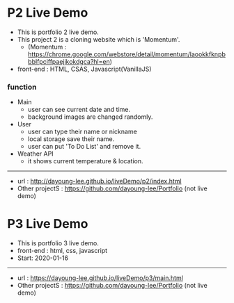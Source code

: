 # P2 Live Demo
- This is portfolio 2 live demo.
- This project 2 is a cloning website which is 'Momentum'.
  + (Momentum : https://chrome.google.com/webstore/detail/momentum/laookkfknpbbblfpciffpaejjkokdgca?hl=en)
- front-end : HTML, CSAS, Javascript(VanillaJS)

### function
+ Main
  + user can see current date and time.
  + background images are changed randomly.
+ User
  + user can type their name or nickname
  + local storage save their name.
  + user can put 'To Do List' and remove it.
+ Weather API
  + it shows current temperature & location.  
--------
+ url : http://dayoung-lee.github.io/liveDemo/p2/index.html
+ Other projectS : https://github.com/dayoung-lee/Portfolio (not live demo)


# P3 Live Demo
- This is portfolio 3 live demo.
- front-end : html, css, javascript
- Start: 2020-01-16
---------
+ url : https://dayoung-lee.github.io/liveDemo/p3/main.html
+ Other projectS : https://github.com/dayoung-lee/Portfolio (not live demo)
